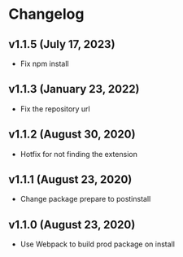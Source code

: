 # Changelog

## v1.1.5 (July 17, 2023)
* Fix npm install

## v1.1.3 (January 23, 2022)
* Fix the repository url

## v1.1.2 (August 30, 2020)
* Hotfix for not finding the extension

## v1.1.1 (August 23, 2020)
* Change package prepare to postinstall

## v1.1.0 (August 23, 2020)
* Use Webpack to build prod package on install